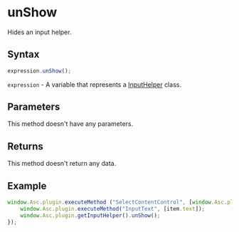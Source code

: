 # unShow

Hides an input helper.

## Syntax

```javascript
expression.unShow();
```

`expression` - A variable that represents a [InputHelper](../InputHelper.md) class.

## Parameters

This method doesn't have any parameters.

## Returns

This method doesn't return any data.

## Example

```javascript editor-xlsx
window.Asc.plugin.executeMethod ("SelectContentControl", [window.Asc.plugin.currentContentControl.InternalId], function() {
    window.Asc.plugin.executeMethod("InputText", [item.text]);
    window.Asc.plugin.getInputHelper().unShow();
});
```
